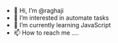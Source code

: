 - 👋 Hi, I’m @raghaji
- 👀 I’m interested in automate tasks
- 🌱 I’m currently learning JavaScript
- 📫 How to reach me ....

<!---
raghaji/raghaji is a ✨ special ✨ repository because its `README.md` (this file) appears on your GitHub profile.
You can click the Preview link to take a look at your changes.
--->
